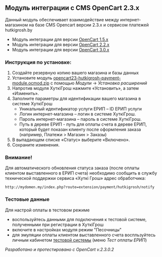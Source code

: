 ## Модуль интеграции с CMS OpenCart  2.3.x

Данный модуль обеспечивает взаимодействие между интернет-магазином на базе CMS Opencart версии 2.3.x и сервисом платежей hutkigrosh.by
  * Модуль интеграции для версии [OpenCart 1.5.x](https://github.com/esasby/hgrosh/tree/master/CMS/Plugins/OpenCart/1.5.5%20(http))
  * Модуль интеграции для версии [OpenCart 2.2.x](https://github.com/esasby/hgrosh/tree/master/CMS/Plugins/OpenCart/2.2)
  * Модуль интеграции для версии [OpenCart 3.0.x](https://github.com/esasby/hgrosh/tree/master/CMS/Plugins/OpenCart/3.0)

### Инструкция по установке:
1. Создайте резервную копию вашего магазина и базы данных
2. Установите модуль [opencart23-hutkigrosh-payment-module.ocmod.zip](https://github.com/esasby/hgrosh/blob/master/CMS/Plugins/OpenCart/2.3/opencart23-hutkigrosh-payment-module.ocmod.zip) с помощью _Модули_ -> _Установка расширений_
3. Напротив модуля ХуткiГрош нажмите «Установить», а затем «Изменить».
4. Заполните параметры для идентификации вашего магазина в системе ХуткiГрош
    * Уникальный идентификатор услуги ЕРИП – ID ЕРИП услуги
    * Логин интернет-магазина – логин в системе ХуткiГрош.
    * Пароль интернет-магазина – пароль в системе ХуткiГрош.
    * Путь в дереве ЕРИП - путь для оплаты счета в дереве ЕРИП, который будет показан клиенту после оформления заказа (например, Платежи > Магазин > Заказы)     
5. В выпадающем списке «Статус» выберите «Включено».
6. Сохраните изменения.

### Внимание!
Для автоматического обновления статуса заказа (после оплаты клиентом выставленного в ЕРИП счета) необходимо сообщить в службу технической поддержки сервиса «Хуткi Грош» адрес обработчика:
```
http://mydomen.my/index.php?route=extension/payment/hutkigrosh/notify
```

### Тестовые данные
Для настрой оплаты в тестовом режиме
 * воспользуйтесь данными для подключения к тестовой системе, полученными при регистрации в ХуткiГрош
 * включите в настройках модуля режим "Песочницы" 
 * для эмуляции оплаты клиентом выставленного счета воспльзуйтесь личным кабинетом [тестовой системы](https://trial.hgrosh.by) (меню _Тест оплаты ЕРИП_)

_Разработано и протестировано с OpenCart v.2.3.0.2_

